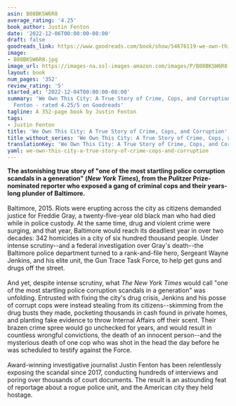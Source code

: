 ```yaml
---
asin: B08BKSW6R8
average_rating: '4.25'
book_author: Justin Fenton
date: '2022-12-06T00:00:00-08:00'
draft: false
goodreads_link: https://www.goodreads.com/book/show/54676119-we-own-this-city
image:
- B08BKSW6R8.jpg
image_url: https://images-na.ssl-images-amazon.com/images/P/B08BKSW6R8.01._SCLZZZZZZZ.jpg
layout: book
num_pages: '352'
review_rating: '5'
started_at: '2022-12-04T00:00:00-08:00'
summary: 'We Own This City: A True Story of Crime, Cops, and Corruption by Justin
  Fenton - rated 4.25/5 on Goodreads'
tagline: A 352-page book by Justin Fenton
tags:
- Justin Fenton
title: 'We Own This City: A True Story of Crime, Cops, and Corruption'
title_without_series: 'We Own This City: A True Story of Crime, Cops, and Corruption'
translationKey: 'We Own This City: A True Story of Crime, Cops, and Corruption'
yaml: we-own-this-city-a-true-story-of-crime-cops-and-corruption
---
```


<b>The astonishing true story of "one of the most startling police corruption scandals in a generation" (<i>New York Times</i>), from the Pulitzer Prize-nominated reporter who exposed a gang of criminal cops and their years-long plunder of Baltimore.</b><br /><br />Baltimore, 2015. Riots were erupting across the city as citizens demanded justice for Freddie Gray, a twenty-five-year old black man who had died while in police custody. At the same time, drug and violent crime were surging, and that year, Baltimore would reach its deadliest year in over two decades: 342 homicides in a city of six hundred thousand people. Under intense scrutiny--and a federal investigation over Gray's death--the Baltimore police department turned to a rank-and-file hero, Sergeant Wayne Jenkins, and his elite unit, the Gun Trace Task Force, to help get guns and drugs off the street.<br /><br />And yet, despite intense scrutiny, what <i>The New York Times</i> would call "one of the most startling police corruption scandals in a generation" was unfolding. Entrusted with fixing the city's drug crisis, Jenkins and his posse of corrupt cops were instead stealing from its citizens--skimming from the drug busts they made, pocketing thousands in cash found in private homes, and planting fake evidence to throw Internal Affairs off their scent. Their brazen crime spree would go unchecked for years, and would result in countless wrongful convictions, the death of an innocent person--and the mysterious death of one cop who was shot in the head the day before he was scheduled to testify against the Force.<br /><br />Award-winning investigative journalist Justin Fenton has been relentlessly exposing the scandal since 2017, conducting hundreds of interviews and poring over thousands of court documents. The result is an astounding feat of reportage about a rogue police unit, and the American city they held hostage.